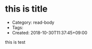this is title
=============
- Category: read-body
- Tags: 
- Created: 2018-10-30T11:37:45+09:00






















































this
is
test
